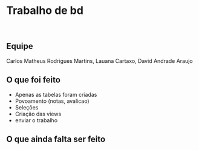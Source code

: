 # Trabalho de bd
</br>

## Equipe
Carlos Matheus Rodrigues Martins, Lauana Cartaxo, David Andrade Araujo

## O que foi feito


* Apenas as tabelas foram criadas
* Povoamento (notas, avalicao)
* Seleções
* Criação das views
* enviar o trabalho

## O que ainda falta ser feito

</br>






